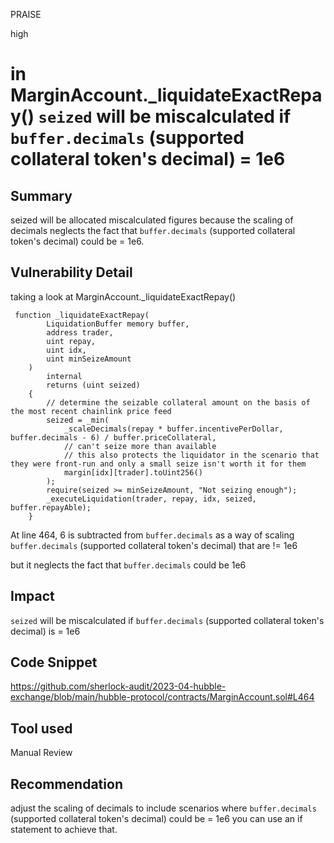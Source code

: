 PRAISE

high

# in MarginAccount._liquidateExactRepay() `seized` will be miscalculated if `buffer.decimals` (supported collateral token's decimal) = 1e6

## Summary
seized will be allocated miscalculated figures because the scaling of decimals neglects the fact that `buffer.decimals` (supported collateral token's decimal) could be = 1e6.

## Vulnerability Detail
taking a look at MarginAccount._liquidateExactRepay()
```solidity
 function _liquidateExactRepay(
        LiquidationBuffer memory buffer,
        address trader,
        uint repay,
        uint idx,
        uint minSeizeAmount
    )
        internal
        returns (uint seized)
    {
        // determine the seizable collateral amount on the basis of the most recent chainlink price feed
        seized = _min(
            _scaleDecimals(repay * buffer.incentivePerDollar, buffer.decimals - 6) / buffer.priceCollateral,
            // can't seize more than available
            // this also protects the liquidator in the scenario that they were front-run and only a small seize isn't worth it for them
            margin[idx][trader].toUint256()
        );
        require(seized >= minSeizeAmount, "Not seizing enough");
        _executeLiquidation(trader, repay, idx, seized, buffer.repayAble);
    }
```
At line 464, 6 is subtracted from `buffer.decimals` as a way of scaling  `buffer.decimals` (supported collateral token's decimal) that are  != 1e6

but it neglects the fact that `buffer.decimals` could be 1e6


## Impact
`seized` will be miscalculated if `buffer.decimals` (supported collateral token's decimal) is = 1e6
## Code Snippet
https://github.com/sherlock-audit/2023-04-hubble-exchange/blob/main/hubble-protocol/contracts/MarginAccount.sol#L464
## Tool used

Manual Review

## Recommendation
adjust the scaling of decimals to include scenarios where `buffer.decimals` (supported collateral token's decimal) could be = 1e6
you can use an if statement to achieve that.